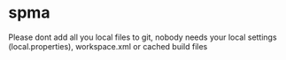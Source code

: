# spma
Please dont add all you local files to git, nobody needs your local settings (local.properties), workspace.xml or cached build files
